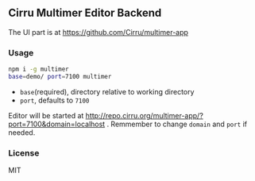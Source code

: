 
Cirru Multimer Editor Backend
----

The UI part is at https://github.com/Cirru/multimer-app

### Usage

```bash
npm i -g multimer
base=demo/ port=7100 multimer
```

* `base`(required), directory relative to working directory
* `port`, defaults to `7100`

Editor will be started at http://repo.cirru.org/multimer-app/?port=7100&domain=localhost .
Remmember to change `domain` and `port` if needed.

### License

MIT
